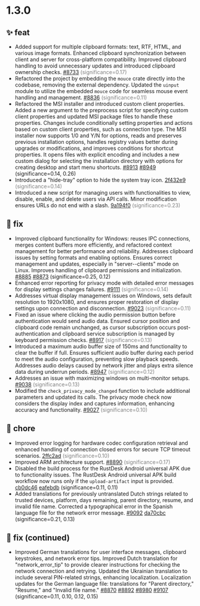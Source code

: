 # 1.3.0
## ✨ feat
- Added support for multiple clipboard formats: text, RTF, HTML, and various image formats. Enhanced clipboard synchronization between client and server for cross-platform compatibility. Improved clipboard handling to avoid unnecessary updates and introduced clipboard ownership checks. [#8733](https://github.com/rustdesk/rustdesk/pull/8733) <span style='color:grey;'>(significance=0.17)</span>
- Refactored the project by embedding the `mouce` crate directly into the codebase, removing the external dependency. Updated the `uinput` module to utilize the embedded `mouce` code for seamless mouse event handling and management. [#8836](https://github.com/rustdesk/rustdesk/pull/8836) <span style='color:grey;'>(significance=0.11)</span>
- Refactored the MSI installer and introduced custom client properties. Added a new argument to the preprocess script for specifying custom client properties and updated MSI package files to handle these properties. Changes include conditionally setting properties and actions based on custom client properties, such as connection type. The MSI installer now supports 1/0 and Y/N for options, reads and preserves previous installation options, handles registry values better during upgrades or modifications, and improves conditions for shortcut properties. It opens files with explicit encoding and includes a new custom dialog for selecting the installation directory with options for creating desktop and start menu shortcuts. [#8913](https://github.com/rustdesk/rustdesk/pull/8913) [#8949](https://github.com/rustdesk/rustdesk/pull/8949) (significance=0.14, 0.26)
- Introduced a "hide-tray" option to hide the system tray icon. [2f432e9](https://github.com/rustdesk/rustdesk/commit/2f432e941ddae05ce8a0603ec29791c6b79d2f17) <span style='color:grey;'>(significance=0.14)</span>
- Introduced a new script for managing users with functionalities to view, disable, enable, and delete users via API calls. Minor modification ensures URLs do not end with a slash. [9a194f0](https://github.com/rustdesk/rustdesk/commit/9a194f085060c171009430cfd78d0a784b2dc656) <span style='color:grey;'>(significance=0.23)</span>

## 🐛 fix
- Improved clipboard functionality for Windows: reuses IPC connections, merges content buffers more efficiently, and refactored context management for better performance and reliability. Addresses clipboard issues by setting formats and enabling options. Ensures correct management and updates, especially in "server--clients" mode on Linux. Improves handling of clipboard permissions and initialization. [#8885](https://github.com/rustdesk/rustdesk/pull/8885) [#8873](https://github.com/rustdesk/rustdesk/pull/8873) (significance=0.25, 0.12)
- Enhanced error reporting for privacy mode with detailed error messages for display settings changes failures. [#9111](https://github.com/rustdesk/rustdesk/pull/9111) <span style='color:grey;'>(significance=0.14)</span>
- Addresses virtual display management issues on Windows, sets default resolution to 1920x1080, and ensures proper restoration of display settings upon connection and disconnection. [#9023](https://github.com/rustdesk/rustdesk/pull/9023) <span style='color:grey;'>(significance=0.11)</span>
- Fixed an issue where clicking the audio permission button before authentication would send audio data. Ensured cursor position and clipboard code remain unchanged, as cursor subscription occurs post-authentication and clipboard service subscription is managed by keyboard permission checks. [#8917](https://github.com/rustdesk/rustdesk/pull/8917) <span style='color:grey;'>(significance=0.13)</span>
- Introduced a maximum audio buffer size of 150ms and functionality to clear the buffer if full. Ensures sufficient audio buffer during each period to meet the audio configuration, preventing slow playback speeds. Addresses audio delays caused by network jitter and plays extra silence data during underrun periods. [#8947](https://github.com/rustdesk/rustdesk/pull/8947) <span style='color:grey;'>(significance=0.12)</span>
- Addresses an issue with maximizing windows on multi-monitor setups. [#9038](https://github.com/rustdesk/rustdesk/pull/9038) <span style='color:grey;'>(significance=0.13)</span>
- Modified the `check_privacy_mode_changed` function to include additional parameters and updated its calls. The privacy mode check now considers the display index and captures information, enhancing accuracy and functionality. [#9027](https://github.com/rustdesk/rustdesk/pull/9027) <span style='color:grey;'>(significance=0.10)</span>

## 🔧 chore
- Improved error logging for hardware codec configuration retrieval and enhanced handling of connection closed errors for secure TCP timeout scenarios. [2ffc2ad](https://github.com/rustdesk/rustdesk/commit/2ffc2ad85b5f7252ba4abe5bb6b1d7efa704b081) <span style='color:grey;'>(significance=0.10)</span>
- Improved ARM architecture support. [#8890](https://github.com/rustdesk/rustdesk/pull/8890) <span style='color:grey;'>(significance=0.17)</span>
- Disabled the build process for the RustDesk Android universal APK due to functionality issues. The RustDesk Android universal APK build workflow now runs only if the `upload-artifact` input is provided. [cb0dc46](https://github.com/rustdesk/rustdesk/commit/cb0dc46d08927513ff024e2f6546a09672874bbc) [eafebdb](https://github.com/rustdesk/rustdesk/commit/eafebdba210cad50c837fbf6607df6e22e494ee8) (significance=0.11, 0.11)
- Added translations for previously untranslated Dutch strings related to trusted devices, platform, days remaining, parent directory, resume, and invalid file name. Corrected a typographical error in the Spanish language file for the network error message. [#9092](https://github.com/rustdesk/rustdesk/pull/9092) [da70cbc](https://github.com/rustdesk/rustdesk/commit/da70cbcddae703e7fb80e077adbd452c078c132c) (significance=0.21, 0.13)

## 🐛 fix (continued)
- Improved German translations for user interface messages, clipboard keystrokes, and network error tips. Improved Dutch translation for "network_error_tip" to provide clearer instructions for checking the network connection and retrying. Updated the Ukrainian translation to include several PIN-related strings, enhancing localization. Localization updates for the German language file: translations for "Parent directory," "Resume," and "Invalid file name." [#8870](https://github.com/rustdesk/rustdesk/pull/8870) [#8892](https://github.com/rustdesk/rustdesk/pull/8892) [#8980](https://github.com/rustdesk/rustdesk/pull/8980) [#9107](https://github.com/rustdesk/rustdesk/pull/9107) (significance=0.11, 0.10, 0.12, 0.15)